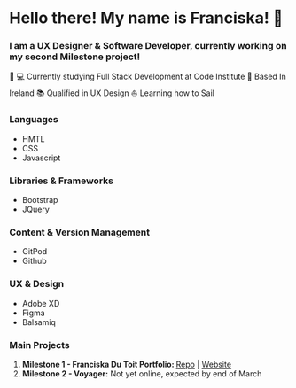 # Hello there! My name is Franciska! 👋
### I am a UX Designer & Software Developer, currently working on my second Milestone project!

👩 💻 Currently studying Full Stack Development at Code Institute
📍 Based In Ireland
📚 Qualified in UX Design
⛵️ Learning how to Sail 

### Languages
- HMTL
- CSS
- Javascript

### Libraries & Frameworks
- Bootstrap
- JQuery

### Content & Version Management
- GitPod
- Github

### UX & Design
- Adobe XD
- Figma
- Balsamiq

### Main Projects
1. <strong>Milestone 1 - Franciska Du Toit Portfolio: </strong><a href="https://github.com/Franciskadtt/franciskadutoit" alt="Franciska Du Toit Portfolio Repo" target="_blank">Repo</a> | <a href="https://franciskadtt.github.io/franciskadutoit/" alt="Franciska Du Toit Portfolio website" target="_blank">Website</a>
2. <strong>Milestone 2 - Voyager:</strong> Not yet online, expected by end of March
